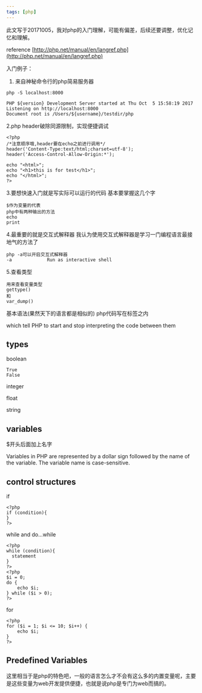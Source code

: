 ```yaml
---
tags: [php]
---
```

此文写于20171005，我对php的入门理解，可能有偏差，后续还要调整，优化记忆和理解。

reference
[http://php.net/manual/en/langref.php](http://php.net/manual/en/langref.php)


入门例子：

1. 来自神秘命令行的php简易服务器

```
php -S localhost:8000

PHP ${version} Development Server started at Thu Oct  5 15:58:19 2017
Listening on http://localhost:8000
Document root is /Users/${username}/testdir/php
```
2.php header破除同源限制，实现便捷调试

```
<?php
/*注意顺序哦,header要在echo之前进行调用*/
header('Content-Type:text/html;charset=utf-8');
header('Access-Control-Allow-Origin:*');

echo "<html>";
echo "<h1>this is for test</h1>";
echo "</html>";
?>
```
3.要想快速入门就是写实际可以运行的代码
基本要掌握这几个字
```
$作为变量的代表
php中有两种输出的方法
echo
print

```
4.最重要的就是交互式解释器
我认为使用交互式解释器是学习一门编程语言最接地气的方法了

```
php -a可以开启交互式解释器
-a             Run as interactive shell
```
5.查看类型
```
用来查看变量类型
gettype()
和
var_dump()
```

基本语法(果然天下的语言都是相似的)
php代码写在标签之内

<?php and ?> which tell PHP to start and stop interpreting the code between them

## types
boolean
```
True
False
```

integer

float

string

## variables
$开头后面加上名字

Variables in PHP are represented by a dollar sign followed by the name of the variable. The variable name is case-sensitive.

## control structures
if

```
<?php
if (condition){
}
?>
```

while and do...while

```
<?php
while (condition){
  statement
}
?>
<?php
$i = 0;
do {
    echo $i;
} while ($i > 0);
?>
```

for 
```
<?php
for ($i = 1; $i <= 10; $i++) {
    echo $i;
}
?>
```

## Predefined Variables
这里相当于是php的特色吧，一般的语言怎么才不会有这么多的内置变量呢，主要是这些变量为web开发提供便捷，也就是说php是专门为web而搞的。
